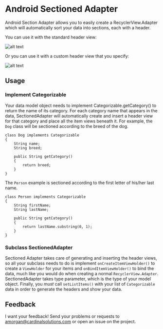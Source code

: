 # Android Sectioned Adapter #
Android Section Adapter allows you to easily create a RecyclerView.Adapter which will automatically
sort your data into sections, each with a header.

You can use it with the standard header view:

![alt text](https://dl.dropboxusercontent.com/u/33880138/StandardHeader.png "Standard Header")

Or you can use it with a custom header view that you specify:

![alt text](https://dl.dropboxusercontent.com/u/33880138/CustomHeaders.png "Custom Header")

## Usage ##

### Implement Categorizable ###
Your data model object needs to implement Categorizable.getCategory() to return the name of its
category.  For each category name that appears in the data, SectionedAdapter will automatically
create and insert a header view for that category and place all the item views beneath it.  For
example, the `Dog` class will be sectioned according to the breed of the dog.
```
class Dog implements Categorizable
{
    String name;
    String breed;

    public String getCategory()
    {
        return breed;
    }
}
```

The `Person` example is sectioned according to the first letter of his/her last name.
```
class Person implements Categorizable
{
    String firstName;
    String lastName;

    public String getCategory()
    {
        return lastName.substring(0, 1);
    }
}
```

### Subclass SectionedAdapter ###
Sectioned Adapter takes care of generating and inserting the header views, so all your subclass
needs to do is implement `onCreateItemViewHolder()` to create a `ViewHolder` for your items and
`onBindItemViewHolder()` to bind the data, much like you would do when creating a normal
`RecyclerView.Adapter`.  SectionedAdapter takes type parameter, which is the type of your model
object.  Finally, you *must* call `setListItems()` with your list of `Categorizable`
data in order to generate the headers and show your data.


## Feedback ##
I want your feedback!  Send your problems or requests to 
[amorgan@cardinalsolutions.com](mailto:amorgan@cardinalsolutions.com) or open 
an issue on the project.